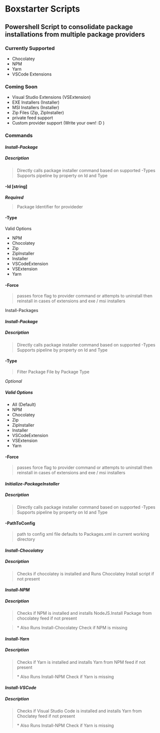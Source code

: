 
# Boxstarter Scripts #
## Powershell Script to consolidate package installations from multiple package providers 

### Currently Supported 
* Chocolatey
* NPM
* Yarn 
* VSCode Extensions

### Coming Soon 
* Visual Studio Extensions (VSExtension) 
* EXE Installers (Installer)
* MSI Installers (Installer)
* Zip Files (Zip, ZipInstaller)
* private feed support 
* Custom provider support (Write your own! :D )


### Commands

#### _Install-Package_ #### 

##### Description 
> Directly calls package installer command based on supported -Types 
> Supports pipeline by property on Id and Type 




#### -Id  [string] 

___Required___

> Package Identifier for provideder


#### -Type  

Valid Options 

* NPM 
* Chocolatey 
* Zip 
* ZipInstaller 
* Installer 
* VSCodeExtension 
* VSExtension 
* Yarn 
     
#### -Force
> passes force flag to provider command 
  or attempts to uninstall then reinstall in cases of extensions and exe / msi installers 



Install-Packages


#### _Install-Package_ #### 

##### Description 
> Directly calls package installer command based on supported -Types 
> Supports pipeline by property on Id and Type 


#### -Type  

> Filter Package File by Package Type

_Optional_

##### Valid Options 
* All  (Default) 
* NPM 
* Chocolatey 
* Zip 
* ZipInstaller 
* Installer 
* VSCodeExtension 
* VSExtension 
* Yarn 
     
#### -Force
> passes force flag to provider command 
  or attempts to uninstall then reinstall in cases of extensions and exe / msi installers 





#### _Initialize-PackageInstaller_ #### 

##### Description 
> Directly calls package installer command based on supported -Types 
> Supports pipeline by property on Id and Type 



     
#### -PathToConfig
> path to config xml file 
> defaults to Packages.xml in current working directory 



#### _Install-Chocolatey_ #### 

##### Description 
> Checks if chocolatey is installed and Runs Chocolatey Install script if not present  

#### _Install-NPM_ #### 

##### Description 
> Checks if NPM is installed and installs NodeJS.Install Package from chocolatey feed if not present 

> \* Also Runs Install-Chocolatey Check if NPM is missing  


#### _Install-Yarn_ #### 

##### Description 
> Checks if Yarn is installed and installs Yarn from NPM feed if  not present 
> 
> \* Also Runs Install-NPM Check if Yarn is missing  

#### _Install-VSCode_ #### 

##### Description 
> Checks if Visual Studio Code is installed and installs Yarn from Choclatey feed if  not present 
> 
> \* Also Runs Install-NPM Check if Yarn is missing  





